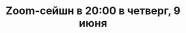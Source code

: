 ---
layout: session
title:  "Zoom-сейшн в 20:00 в четверг, 9 июня"
category: session
session:
    type: zoom
    date: 2022-06-09 20:00:00 +0300
    past: false
---